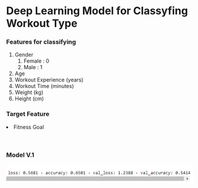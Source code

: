 # Deep Learning Model for Classyfing Workout Type
### Features for classifying
<ol>
  <li>Gender
    <ol>
      <li>Female : 0</li>
      <li>Male   : 1</li>
    </ol>
  </li>
  <li>Age</li>
  <li>Workout Experience (years) <int></li>
  <li>Workout Time  (minutes) <int></li>
  <li>Weight (kg) </li>
  <li>Height (cm) </li>
</ol>

### Target Feature
<li>Fitness Goal</li>
<br>
<br>

### Model V.1
![Model v.1](/model_klasifikasi/model_1/img/model_1_v1.png)
